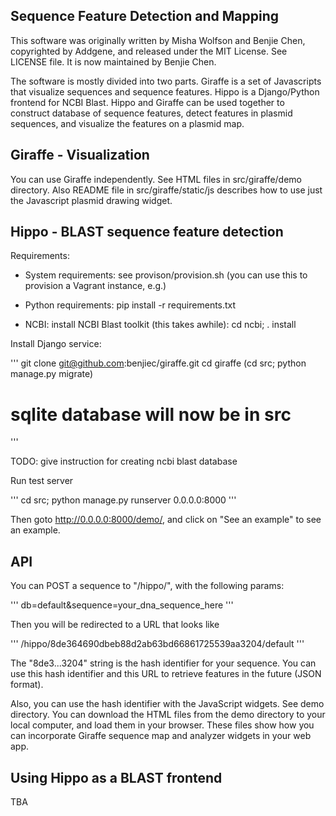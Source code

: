 Sequence Feature Detection and Mapping
--------------------------------------

This software was originally written by Misha Wolfson and Benjie Chen,
copyrighted by Addgene, and released under the MIT License. See LICENSE file.
It is now maintained by Benjie Chen.

The software is mostly divided into two parts. Giraffe is a set of Javascripts
that visualize sequences and sequence features. Hippo is a Django/Python
frontend for NCBI Blast. Hippo and Giraffe can be used together to construct
database of sequence features, detect features in plasmid sequences, and
visualize the features on a plasmid map.


Giraffe - Visualization
-----------------------

You can use Giraffe independently. See HTML files in src/giraffe/demo
directory. Also README file in src/giraffe/static/js describes how to use just
the Javascript plasmid drawing widget.


Hippo - BLAST sequence feature detection
----------------------------------------

Requirements:

  * System requirements: see provison/provision.sh (you can use this to
    provision a Vagrant instance, e.g.)

  * Python requirements: pip install -r requirements.txt

  * NCBI: install NCBI Blast toolkit (this takes awhile): cd ncbi; . install


Install Django service:

'''
git clone git@github.com:benjiec/giraffe.git
cd giraffe
(cd src; python manage.py migrate)
# sqlite database will now be in src
'''

TODO: give instruction for creating ncbi blast database

Run test server

'''
cd src; python manage.py runserver 0.0.0.0:8000
'''

Then goto http://0.0.0.0:8000/demo/, and click on "See an example" to see an
example.


API
---

You can POST a sequence to "/hippo/", with the following params:

'''
db=default&sequence=your_dna_sequence_here
'''

Then you will be redirected to a URL that looks like

'''
/hippo/8de364690dbeb88d2ab63bd66861725539aa3204/default
'''

The "8de3...3204" string is the hash identifier for your sequence. You can use
this hash identifier and this URL to retrieve features in the future (JSON
format).

Also, you can use the hash identifier with the JavaScript widgets. See demo
directory. You can download the HTML files from the demo directory to your
local computer, and load them in your browser. These files show how you can
incorporate Giraffe sequence map and analyzer widgets in your web app.


Using Hippo as a BLAST frontend
-------------------------------

TBA


